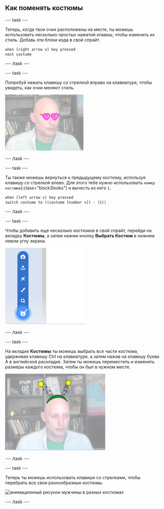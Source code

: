 ## Как поменять костюмы

--- task ---

Теперь, когда твои очки расположены на месте, ты можешь использовать несколько простых нажатий клавиш, чтобы изменить их стиль. Добавь эти блоки кода в свой спрайт.

```blocks3
when [right arrow v] key pressed
next costume
```

--- /task ---

--- task ---

Попробуй нажать клавишу со стрелкой вправо на клавиатуре, чтобы увидеть, как очки меняют стиль.

![изображение человека в очках в форме сердца](images/heart-glasses.png)

--- /task ---

--- task ---

Ты также можешь вернуться к предыдущему костюму, используя клавишу со стрелкой влево. Для этого тебе нужно использовать `номер костюма`{:class="block3looks"} и вычесть из него `1`.

```blocks3
when [left arrow v] key pressed
switch costume to ((costume [number v]) - (1))
```

--- /task ---

--- task ---

Чтобы добавить еще несколько костюмов в свой спрайт, перейди на вкладку **Костюмы**, а затем нажми кнопку **Выбрать Костюм** в нижнем левом углу экрана.

![изображение кнопки выбора костюма с открытым меню](images/choose-costume.png)

--- /task ---

--- task ---

На вкладке **Костюмы** ты можешь выбрать все части костюма, удерживая клавишу Ctrl на клавиатуре, а затем нажав на клавишу буква А в английской раскладке. Затем ты можешь переместить и изменить размеры каждого костюма, чтобы он был в нужном месте.

![изображение человека с антенной пришельца на голове](images/alien-antenna.png)

--- /task ---

--- task ---

Теперь ты можешь использовать клавиши со стрелками, чтобы перебрать все свои разнообразные костюмы.

![анимационный рисунок мужчины в разных костюмах](images/costumes.gif)

--- /task ---

